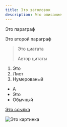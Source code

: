 ```yaml
---
title: Это заголовок
description: Это описание
---
```


Это параграф

Это второй параграф

> Это циатата
> 
> Автор цитаты

1. Это
2. Лист
3. Нумерованый

* А
* Это
* Обычный

[Это ссылка](https://google.com)

![Это картинка](./image.png)